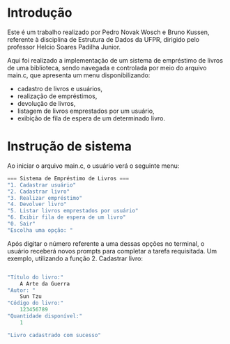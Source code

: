# Introdução

Este é um trabalho realizado por Pedro Novak Wosch e Bruno Kussen, referente à disciplina de Estrutura de Dados da UFPR, dirigido pelo professor Helcio Soares Padilha Junior.

Aqui foi realizado a implementação de um sistema de empréstimo de livros de uma biblioteca, sendo navegada e controlada por meio do arquivo main.c, que apresenta um menu disponibilizando:    

- cadastro de livros e usuários,
- realização de empréstimos,
- devolução de livros,
- listagem de livros emprestados por um usuário,
- exibição de fila de espera de um determinado livro. 


# Instrução de sistema
Ao iniciar o arquivo main.c, o usuário verá o seguinte menu:
``` c
=== Sistema de Empréstimo de Livros ===
"1. Cadastrar usuário"
"2. Cadastrar livro"
"3. Realizar empréstimo"
"4. Devolver livro"
"5. Listar livros emprestados por usuário"
"6. Exibir fila de espera de um livro"
"0. Sair"
"Escolha uma opção: "
```

Após digitar o número referente a uma dessas opções no terminal, o usuário receberá novos prompts para completar a tarefa requisitada.
Um exemplo, utilizando a função 2. Cadastrar livro:

``` c

"Título do livro:"
    A Arte da Guerra
"Autor: "
    Sun Tzu
"Código do livro:"
    123456789
"Quantidade disponível:"
    1

"Livro cadastrado com sucesso"
```







